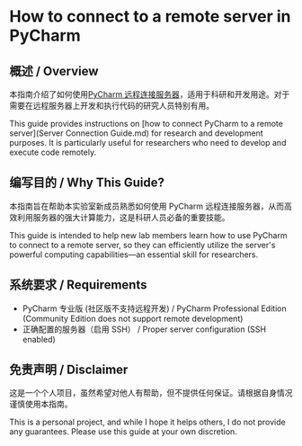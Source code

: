 # How to connect to a remote server in PyCharm

## 概述 / Overview
本指南介绍了如何使用[PyCharm 远程连接服务器](服务器连接教程.md)，适用于科研和开发用途。对于需要在远程服务器上开发和执行代码的研究人员特别有用。

This guide provides instructions on [how to connect PyCharm to a remote server](Server Connection Guide.md) for research and development purposes. It is particularly useful for researchers who need to develop and execute code remotely.

## 编写目的 / Why This Guide?

本指南旨在帮助本实验室新成员熟悉如何使用 PyCharm 远程连接服务器，从而高效利用服务器的强大计算能力，这是科研人员必备的重要技能。

This guide is intended to help new lab members learn how to use PyCharm to connect to a remote server, so they can efficiently utilize the server's powerful computing capabilities—an essential skill for researchers.

## 系统要求 / Requirements
- PyCharm 专业版 (社区版不支持远程开发) / PyCharm Professional Edition (Community Edition does not support remote development)
- 正确配置的服务器（启用 SSH） / Proper server configuration (SSH enabled)

## 免责声明 / Disclaimer
这是一个个人项目，虽然希望对他人有帮助，但不提供任何保证。请根据自身情况谨慎使用本指南。

This is a personal project, and while I hope it helps others, I do not provide any guarantees. Please use this guide at your own discretion.
